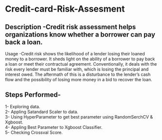 # Credit-card-Risk-Assesment
## Description -Credit risk assessment helps organizations know whether a borrower can pay back a loan.

Usage -Credit risk shows the likelihood of a lender losing their loaned money to a borrower. It sheds light on the ability of a borrower to pay back a loan or meet their contractual agreement. Conventionally, it deals with the risk every lender must be familiar with, which is losing the principal and interest owed. The aftermath of this is a disturbance to the lender’s cash flow and the possibility of losing more money in a bid to recover the loan.

## Steps Performed-  
1- Exploring data.  
2- Appling Satandard Scaler to data.  
3- Using HyperParameter to get best parameter using RandomSerchCV & Xgboost.  
4- Appling Best Parameter to Xgboost Classifier.  
5- Checking Crossval Score.  
